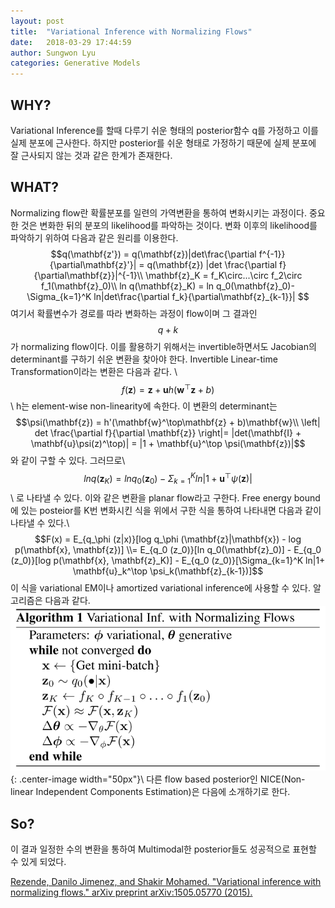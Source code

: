 ```yaml
---
layout: post
title:  "Variational Inference with Normalizing Flows"
date:   2018-03-29 17:44:59
author: Sungwon Lyu
categories: Generative Models
---
```


## WHY? 
Variational Inference를 할때 다루기 쉬운 형태의 posterior함수 q를 가정하고 이를 실제 분포에 근사한다. 하지만 posterior를 쉬운 형태로 가정하기 때문에 실제 분포에 잘 근사되지 않는 것과 같은 한계가 존재한다. 

## WHAT?
Normalizing flow란 확률분포를 일련의 가역변환을 통하여 변화시키는 과정이다. 중요한 것은 변화한 뒤의 분포의 likelihood를 파악하는 것이다. 변화 이후의 likelihood를 파악하기 위하여 다음과 같은 원리를 이용한다.
$$q(\mathbf{z'}) = q(\mathbf{z})|det\frac{\partial f^{-1}}{\partial\mathbf{z}'}| = q(\mathbf{z}) |det \frac{\partial f}{\partial\mathbf{z}}|^{-1}\\
\mathbf{z}_K = f_K\circ...\circ f_2\circ f_1(\mathbf{z}_0)\\
ln q(\mathbf{z}_K) = ln q_0(\mathbf{z}_0)-\Sigma_{k=1}^K ln|det\frac{\partial f_k}{\partial\mathbf{z}_{k-1}}| $$
여기서 확률변수가 경로를 따라 변화하는 과정이 flow이며 그 결과인 $$q+k$$가 normalizing flow이다. 이를 활용하기 위해서는 invertible하면서도 Jacobian의 determinant를 구하기 쉬운 변환을 찾아야 한다. Invertible Linear-time Transformation이라는 변환은 다음과 같다. \\
$$f(\mathbf{z}) = \mathbf{z} + \mathbf{u}h(\mathbf{w}^\top \mathbf{z} + b)$$\\
h는 element-wise non-linearity에 속한다. 이 변환의 determinant는
$$\psi(\mathbf{z}) = h'(\mathbf{w}^\top\mathbf{z} + b)\mathbf{w}\\
\left| det \frac{\partial f}{\partial \mathbf{z}} \right|= |det(\mathbf{I} + \mathbf{u}\psi(z)^\top)| = |1 + \mathbf{u}^\top \psi(\mathbf{z})|$$
와 같이 구할 수 있다. 그러므로\\
$$ln q(\mathbf{z}_K) = ln q_0(\mathbf{z}_0)-\Sigma_{k=1}^K ln|1 + \mathbf{u}^\top \psi(\mathbf{z})| $$\\
로 나타낼 수 있다. 이와 같은 변환을 planar flow라고 구한다. Free energy bound에 있는 posteior를 K번 변화시킨 식을 위에서 구한 식을 통하여 나타내면 다음과 같이 나타낼 수 있다.\\
$$F(x) = E_{q_\phi (z|x)}[log q_\phi (\mathbf{z}|\mathbf{x}) - log p(\mathbf{x}, \mathbf{z})] \\= E_{q_0 (z_0)}[ln q_0(\mathbf{z}_0)] - E_{q_0 (z_0)}[log p(\mathbf{x}, \mathbf{z}_K)] - E_{q_0 (z_0)}[\Sigma_{k=1}^K ln|1+ \mathbf{u}_k^\top \psi_k(\mathbf{z}_{k-1})]$$ 
이 식을 variational EM이나 amortized variational inference에 사용할 수 있다. 알고리즘은 다음과 같다.
![image](/assets/images/nf.png){: .center-image width="50px"}\\
다른 flow based posterior인 NICE(Non-linear Independent Components Estimation)은 다음에 소개하기로 한다. 

## So?
이 결과 일정한 수의 변환을 통하여 Multimodal한 posterior들도 성공적으로 표현할 수 있게 되었다. 

[Rezende, Danilo Jimenez, and Shakir Mohamed. "Variational inference with normalizing flows." arXiv preprint arXiv:1505.05770 (2015).](https://arxiv.org/abs/1505.05770)
